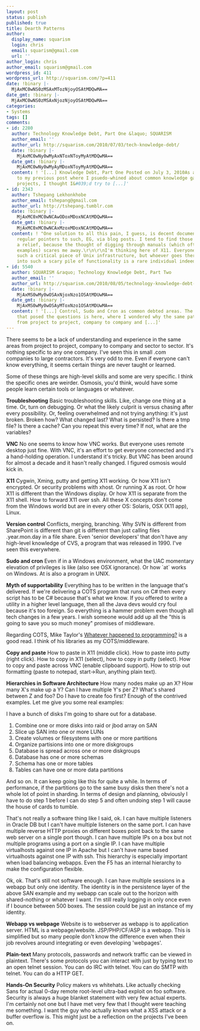 ```yaml
---
layout: post
status: publish
published: true
title: Dearth Patterns
author:
  display_name: squarism
  login: chris
  email: squarism@gmail.com
  url: ''
author_login: chris
author_email: squarism@gmail.com
wordpress_id: 411
wordpress_url: http://squarism.com/?p=411
date: !binary |-
  MjAxMC0wNS0zMSAxMTozNjoyOSAtMDQwMA==
date_gmt: !binary |-
  MjAxMC0wNS0zMSAxNjozNjoyOSAtMDQwMA==
categories:
- Systems
tags: []
comments:
- id: 2280
  author: Technology Knowledge Debt, Part One &laquo; SQUARISM
  author_email: ''
  author_url: http://squarism.com/2010/07/03/tech-knowledge-debt/
  date: !binary |-
    MjAxMC0wNy0wMyAxNToxNToyMyAtMDQwMA==
  date_gmt: !binary |-
    MjAxMC0wNy0wMyAyMDoxNToyMyAtMDQwMA==
  content: ! '[...] Knowledge Debt, Part One Posted on July 3, 2010As a follow-up
    to my previous post where I psuedo-whined about common knowledge gaps in technology
    projects, I thought I&#039;d try to [...]'
- id: 2343
  author: Tshepang Lekhonkhobe
  author_email: tshepang@gmail.com
  author_url: http://tshepang.tumblr.com
  date: !binary |-
    MjAxMC0xMC0wNCAwODoxMDoxNCAtMDQwMA==
  date_gmt: !binary |-
    MjAxMC0xMC0wNCAxMzoxMDoxNCAtMDQwMA==
  content: ! "One solution to all this pain, I guess, is decent documentation, and
    regular pointers to such, EG, via blog posts. I tend to find those to be such
    a relief, because the thought of digging through manuals (which often lack nice
    examples) scares me away.\r\n\r\nI'm thinking here of X11. Everyone knows it's
    such a critical piece of Unix infrastructure, but whoever goes there to poke around
    into such a scary pile of functionality is a rare individual indeed."
- id: 5540
  author: SQUARISM &raquo; Technology Knowledge Debt, Part Two
  author_email: ''
  author_url: http://squarism.com/2010/08/05/technology-knowledge-debt-part-two/
  date: !binary |-
    MjAxMS0wMy0wOSAxNjoxNzo1OSAtMDUwMA==
  date_gmt: !binary |-
    MjAxMS0wMy0wOSAyMToxNzo1OSAtMDUwMA==
  content: ! '[...] Control, Sudo and Cron as common debted areas. The original post
    that posed the questions is here, where I wondered why the same patterns happen
    from project to project, company to company and [...]'
---
```

<p>There seems to be a lack of understanding and experience in the same areas from project to project, company to company and sector to sector.  It's nothing specific to any one company.  I've seen this in small .com companies to large contractors.  It's very odd to me.  Even if everyone can't know everything, it seems certain things are never taught or learned.</p>
<p>Some of these things are high-level skills and some are very specific.  I think the specific ones are weirder.  Osmosis, you'd think, would have some people learn certain tools or languages or whatever.</p>
<p><strong>Troubleshooting</strong>
Basic troubleshooting skills.  Like, change one thing at a time.  Or, turn on debugging.  Or what the likely culprit is versus chasing after every possibility.  Or, feeling overwhelmed and not trying anything: it's just broken.  Broken how?  What changed last?  What is persisted?  Is there a tmp file?  Is there a cache?  Can you repeat this every time?  If not, what are the variables?</p>
<p><strong>VNC</strong>
No one seems to know how VNC works.  But everyone uses remote desktop just fine.  With VNC, it's an effort to get everyone connected and it's a hand-holding operation.  I understand it's tricky.  But VNC has been around for almost a decade and it hasn't really changed.  I figured osmosis would kick in.</p>
<p><strong>X11</strong>
Cygwin, Xming, putty and getting X11 working.  Or how X11 isn't encrypted.  Or security problems with xhost.  Or running X as root.  Or how X11 is different than the Windows display.  Or how X11 is separate from the X11 shell.  How to forward X11 over ssh.  All these X concepts don't come from the Windows world but are in every other OS: Solaris, OSX (X11 app), Linux.</p>
<p><strong>Version control</strong>
Conflicts, merging, branching.  Why SVN is different from SharePoint is different than git is different than just calling files .year.mon.day in a file share.  Even 'senior developers' that don't have any high-level knowledge of CVS, a program that was released in 1990.  I've seen this everywhere.</p>
<p><strong>Sudo and cron</strong>
Even if in a Windows environment, what the UAC momentary elevation of privileges is like (also see OSX ignorance).  Or how `at` works on Windows.  At is also a program in UNIX.</p>
<p><strong>Myth of supportability</strong>
Everything has to be written in the language that's delivered.  If we're delivering a COTS program that runs on C# then every script has to be C# because that's what we know.  If you offered to write a utility in a higher level language, then all the Java devs would cry foul because it's too foreign.  So everything is a hammer problem even though all tech changes in a few years.  I wish someone would add up all the "this is going to save you so much money" promises of middleware.</p>
<p>Regarding COTS, Mike Taylor's <a href="http://reprog.wordpress.com/2010/03/03/whatever-happened-to-programming/">Whatever happened to programming?</a> is a good read.  I think of his libraries as my COTS/middleware.</p>
<p><strong>Copy and paste</strong>
How to paste in X11 (middle click).  How to paste into putty (right click).  How to copy in X11 (select), how to copy in putty (select).  How to copy and paste across VNC (enable clipboard support).  How to strip out formatting (paste to notepad, start->Run, anything plain text).</p>
<p><strong>Hierarchies in Software Architecture</strong>
How many nodes make up an X?  How many X's make up a Y?  Can I have multiple Y's per Z?  What's shared between Z and foo?  Do I have to create foo first?  Enough of the contrived examples.  Let me give you some real examples: </p>
<p>I have a bunch of disks I'm going to share out for a database.</p>
<ol>
<li>Combine one or more disks into raid or jbod array on SAN</li>
<li>Slice up SAN into one or more LUNs</li>
<li>Create volumes or filesystems with one or more partitions</li>
<li>Organize partisions into one or more diskgroups</li>
<li>Database is spread across one or more diskgroups</li>
<li>Database has one or more schemas</li>
<li>Schema has one or more tables</li>
<li>Tables can have one or more data partitions</li>
</ol></p>
<p>And so on.  It can keep going like this for quite a while.  In terms of performance, if the partitions go to the same busy disks then there's not a whole lot of point in sharding.  In terms of design and planning, obviously I have to do step 1 before I can do step 5 and often undoing step 1 will cause the house of cards to tumble.</p>
<p>That's not really a software thing like I said, ok.  I can have multiple listeners in Oracle DB but I can't have multiple listeners on the same port.  I can have multiple reverse HTTP proxies on different boxes point back to the same web server on a single port though.  I can have multiple IPs on a box but not multiple programs using a port on a single IP.  I can have multiple virtualhosts against one IP in Apache but I can't have name based virtualhosts against one IP with ssh.  This hierarchy is especially important when load balancing webapps.  Even the F5 has an internal hierarchy to make the configuration flexible.</p>
<p>Ok, ok.  That's still not software enough.  I can have multiple sessions in a webapp but only one identity.  The identity is in the persistence layer of the above SAN example and my webapp can scale out to the horizon with shared-nothing or whatever I want.  I'm still really logging in only once even if I bounce between 500 boxes.  The session could be just an instance of my identity.</p>
<p><strong>Webapp vs webpage</strong>
Website is to webserver as webapp is to application server.  HTML is a webpage/website.  JSP/PHP/CF/ASP is a webapp.  This is simplified but so many people don't know the difference even when their job revolves around integrating or even developing 'webpages'.</p>
<p><strong>Plain-text</strong>
Many protocols, passwords and network traffic can be viewed in plaintext.  There's some protocols you can interact with just by typing text to an open telnet session.  You can do IRC with telnet.  You can do SMTP with telnet.  You can do a HTTP GET.</p>
<p><strong>Hands-On Security</strong>
Policy makers vs whitehats.  Like actually checking Sans for actual 0-day remote root-level ultra-bad exploit on foo software.  Security is always a huge blanket statement with very few actual experts.  I'm certainly not one but I have met very few that I thought were teaching me something.  I want the guy who actually knows what a XSS attack or a buffer overflow is.  This might just be a reflection on the projects I've been on.</p>
